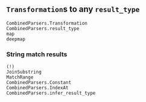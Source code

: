
## `Transformation`s to any `result_type`
```@docs
CombinedParsers.Transformation
CombinedParsers.result_type
map
deepmap
```

### String match results
```@docs
(!)
JoinSubstring
MatchRange
CombinedParsers.Constant
CombinedParsers.IndexAt
CombinedParsers.infer_result_type
```
